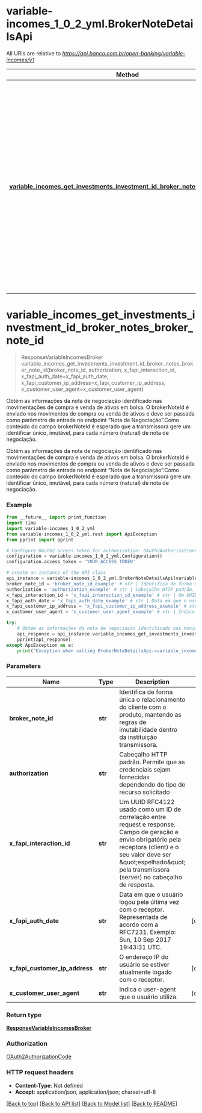 # variable-incomes_1_0_2_yml.BrokerNoteDetailsApi

All URIs are relative to *https://api.banco.com.br/open-banking/variable-incomes/v1*

Method | HTTP request | Description
------------- | ------------- | -------------
[**variable_incomes_get_investments_investment_id_broker_notes_broker_note_id**](BrokerNoteDetailsApi.md#variable_incomes_get_investments_investment_id_broker_notes_broker_note_id) | **GET** /broker-notes/{brokerNoteId} | Obtém as informações da nota de negociação identificado nas movimentações de compra e venda de ativos em bolsa. O brokerNoteId é enviado nos movimentos de compra ou venda de ativos e deve ser passada como parâmetro de entrada no endpoint “Nota de Negociação”.Como conteúdo do campo brokerNoteId é esperado que a transmissora gere um identificar único, imutável, para cada número (natural) de nota de negociação. 

# **variable_incomes_get_investments_investment_id_broker_notes_broker_note_id**
> ResponseVariableIncomesBroker variable_incomes_get_investments_investment_id_broker_notes_broker_note_id(broker_note_id, authorization, x_fapi_interaction_id, x_fapi_auth_date=x_fapi_auth_date, x_fapi_customer_ip_address=x_fapi_customer_ip_address, x_customer_user_agent=x_customer_user_agent)

Obtém as informações da nota de negociação identificado nas movimentações de compra e venda de ativos em bolsa. O brokerNoteId é enviado nos movimentos de compra ou venda de ativos e deve ser passada como parâmetro de entrada no endpoint “Nota de Negociação”.Como conteúdo do campo brokerNoteId é esperado que a transmissora gere um identificar único, imutável, para cada número (natural) de nota de negociação. 

Obtém as informações da nota de negociação identificado nas movimentações de compra e venda de ativos em bolsa. O brokerNoteId é enviado nos movimentos de compra ou venda de ativos e deve ser passada como parâmetro de entrada no endpoint “Nota de Negociação”.Como conteúdo do campo brokerNoteId é esperado que a transmissora gere um identificar único, imutável, para cada número (natural) de nota de negociação. 

### Example
```python
from __future__ import print_function
import time
import variable-incomes_1_0_2_yml
from variable-incomes_1_0_2_yml.rest import ApiException
from pprint import pprint

# Configure OAuth2 access token for authorization: OAuth2AuthorizationCode
configuration = variable-incomes_1_0_2_yml.Configuration()
configuration.access_token = 'YOUR_ACCESS_TOKEN'

# create an instance of the API class
api_instance = variable-incomes_1_0_2_yml.BrokerNoteDetailsApi(variable-incomes_1_0_2_yml.ApiClient(configuration))
broker_note_id = 'broker_note_id_example' # str | Identifica de forma única  o relacionamento do cliente com o produto, mantendo as regras de imutabilidade dentro da instituição transmissora.
authorization = 'authorization_example' # str | Cabeçalho HTTP padrão. Permite que as credenciais sejam fornecidas dependendo do tipo de recurso solicitado
x_fapi_interaction_id = 'x_fapi_interaction_id_example' # str | Um UUID RFC4122 usado como um ID de correlação entre request e response. Campo de geração e envio obrigatório pela receptora (client) e o seu valor deve ser \"espelhado\" pela transmissora (server) no cabeçalho de resposta.
x_fapi_auth_date = 'x_fapi_auth_date_example' # str | Data em que o usuário logou pela última vez com o receptor. Representada de acordo com a RFC7231. Exemplo: Sun, 10 Sep 2017 19:43:31 UTC. (optional)
x_fapi_customer_ip_address = 'x_fapi_customer_ip_address_example' # str | O endereço IP do usuário se estiver atualmente logado com o receptor. (optional)
x_customer_user_agent = 'x_customer_user_agent_example' # str | Indica o user-agent que o usuário utiliza. (optional)

try:
    # Obtém as informações da nota de negociação identificado nas movimentações de compra e venda de ativos em bolsa. O brokerNoteId é enviado nos movimentos de compra ou venda de ativos e deve ser passada como parâmetro de entrada no endpoint “Nota de Negociação”.Como conteúdo do campo brokerNoteId é esperado que a transmissora gere um identificar único, imutável, para cada número (natural) de nota de negociação. 
    api_response = api_instance.variable_incomes_get_investments_investment_id_broker_notes_broker_note_id(broker_note_id, authorization, x_fapi_interaction_id, x_fapi_auth_date=x_fapi_auth_date, x_fapi_customer_ip_address=x_fapi_customer_ip_address, x_customer_user_agent=x_customer_user_agent)
    pprint(api_response)
except ApiException as e:
    print("Exception when calling BrokerNoteDetailsApi->variable_incomes_get_investments_investment_id_broker_notes_broker_note_id: %s\n" % e)
```

### Parameters

Name | Type | Description  | Notes
------------- | ------------- | ------------- | -------------
 **broker_note_id** | **str**| Identifica de forma única  o relacionamento do cliente com o produto, mantendo as regras de imutabilidade dentro da instituição transmissora. | 
 **authorization** | **str**| Cabeçalho HTTP padrão. Permite que as credenciais sejam fornecidas dependendo do tipo de recurso solicitado | 
 **x_fapi_interaction_id** | **str**| Um UUID RFC4122 usado como um ID de correlação entre request e response. Campo de geração e envio obrigatório pela receptora (client) e o seu valor deve ser \&quot;espelhado\&quot; pela transmissora (server) no cabeçalho de resposta. | 
 **x_fapi_auth_date** | **str**| Data em que o usuário logou pela última vez com o receptor. Representada de acordo com a RFC7231. Exemplo: Sun, 10 Sep 2017 19:43:31 UTC. | [optional] 
 **x_fapi_customer_ip_address** | **str**| O endereço IP do usuário se estiver atualmente logado com o receptor. | [optional] 
 **x_customer_user_agent** | **str**| Indica o user-agent que o usuário utiliza. | [optional] 

### Return type

[**ResponseVariableIncomesBroker**](ResponseVariableIncomesBroker.md)

### Authorization

[OAuth2AuthorizationCode](../README.md#OAuth2AuthorizationCode)

### HTTP request headers

 - **Content-Type**: Not defined
 - **Accept**: application/json, application/json; charset=utf-8

[[Back to top]](#) [[Back to API list]](../README.md#documentation-for-api-endpoints) [[Back to Model list]](../README.md#documentation-for-models) [[Back to README]](../README.md)

